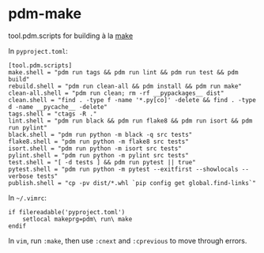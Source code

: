 # pdm-make
tool.pdm.scripts for building à la [make](https://en.wikipedia.org/wiki/Make_(software))

In `pyproject.toml`:
```
[tool.pdm.scripts]
make.shell = "pdm run tags && pdm run lint && pdm run test && pdm build"
rebuild.shell = "pdm run clean-all && pdm install && pdm run make"
clean-all.shell = "pdm run clean; rm -rf __pypackages__ dist"
clean.shell = "find . -type f -name '*.py[co]' -delete && find . -type d -name __pycache__ -delete"
tags.shell = "ctags -R ."
lint.shell = "pdm run black && pdm run flake8 && pdm run isort && pdm run pylint"
black.shell = "pdm run python -m black -q src tests"
flake8.shell = "pdm run python -m flake8 src tests"
isort.shell = "pdm run python -m isort src tests"
pylint.shell = "pdm run python -m pylint src tests"
test.shell = "[ -d tests ] && pdm run pytest || true"
pytest.shell = "pdm run python -m pytest --exitfirst --showlocals --verbose tests"
publish.shell = "cp -pv dist/*.whl `pip config get global.find-links`"
```

In `~/.vimrc`:
```
if filereadable('pyproject.toml')
    setlocal makeprg=pdm\ run\ make
endif
```

In `vim`, run `:make`, then use `:cnext` and `:cprevious` to move through errors.
